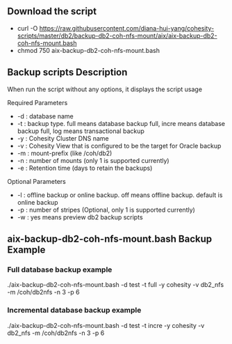 ## Download the script

- curl -O https://raw.githubusercontent.com/diana-hui-yang/cohesity-scripts/master/db2/backup-db2-coh-nfs-mount/aix/aix-backup-db2-coh-nfs-mount.bash
- chmod 750 aix-backup-db2-coh-nfs-mount.bash

## Backup scripts Description
When run the script without any options, it displays the script usage


 Required Parameters
- -d : database name
- -t : backup type. full means database backup full, incre means database backup full, log means transactional backup
- -y : Cohesity Cluster DNS name
- -v : Cohesity View that is configured to be the target for Oracle backup
- -m : mount-prefix (like /coh/db2)
- -n : number of mounts (only 1 is supported currently)
- -e : Retention time (days to retain the backups)

 Optional Parameters
- -l : offline backup or online backup. off means offline backup. default is online backup
- -p : number of stripes (Optional, only 1 is supported currently)
- -w : yes means preview db2 backup scripts



## aix-backup-db2-coh-nfs-mount.bash Backup Example
### Full database backup example
./aix-backup-db2-coh-nfs-mount.bash -d test -t full -y cohesity -v db2_nfs -m /coh/db2nfs -n 3 -p 6
### Incremental database backup example
./aix-backup-db2-coh-nfs-mount.bash -d test -t incre -y cohesity -v db2_nfs -m /coh/db2nfs -n 3 -p 6

